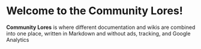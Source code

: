 # Welcome to the Community Lores!

**Community Lores** is where different documentation and wikis are combined into
one place, written in Markdown and without ads, tracking, and Google Analytics
